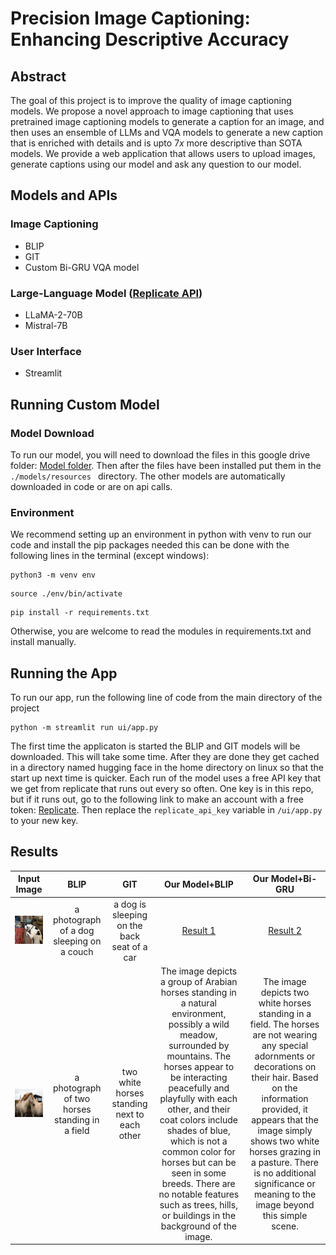 # Precision Image Captioning: Enhancing Descriptive Accuracy

## Abstract
The goal of this project is to improve the quality of image captioning models. We propose a novel approach to image captioning that uses pretrained image captioning models to generate a caption for an image, and then uses an ensemble of LLMs and VQA models to generate a new caption that is enriched with details and is upto $7x$ more descriptive than SOTA models. We provide a web application that allows users to upload images, generate captions using our model and ask any question to our model.

## Models and APIs
### Image Captioning
- BLIP
- GIT
- Custom Bi-GRU VQA model

### Large-Language Model ([Replicate API](https://replicate.com/meta/llama-2-70b-chat/api?tab=nodejs))
- LLaMA-2-70B
- Mistral-7B

### User Interface
- Streamlit

## Running Custom Model
### Model Download
To run our model, you will need to download the files in this google drive folder: [Model folder](https://drive.google.com/drive/folders/1oz2Jd2Mz7uHh82SrrkYeMrmesfW4QYQ2?usp=sharing). Then after the files have been installed put them in the `./models/resources ` directory. The other models are automatically downloaded in code or are on api calls.

### Environment
We recommend setting up an environment in python with venv to run our code and install the pip packages needed this can be done with the following lines in the terminal (except windows):
```
python3 -m venv env
```
```
source ./env/bin/activate
```
```
pip install -r requirements.txt
```
Otherwise, you are welcome to read the modules in requirements.txt and install manually.

## Running the App

To run our app, run the following line of code from the main directory of the project

```
python -m streamlit run ui/app.py
```
The first time the applicaton is started the BLIP and GIT models will be downloaded. This will take some time. After they are done they get cached in a directory named hugging face in the home directory on linux so that the start up next time is quicker. Each run of the model uses a free API key that we get from replicate that runs out every so often. One key is in this repo, but if it runs out, go to the following link to make an account with a free token: [Replicate](https://replicate.com). Then replace the `replicate_api_key` variable in `/ui/app.py` to your new key.

## Results
 Input Image | BLIP | GIT | Our Model+BLIP | Our Model+Bi-GRU | 
:-------------------------:|:-------------------------:|:-------------------------:|:-------------------------:|:-------------------------:
![image](./images/img_20.png) | a photograph of a dog sleeping on a couch|a dog is sleeping on the back seat of a car|[Result 1](./results/img_20_1.md)|[Result 2](./results/img_20_2.md)|
![image](./images/img_24.png) | a photograph of two horses standing in a field|two white horses standing next to each other|The image depicts a group of Arabian horses standing in a natural environment, possibly a wild meadow, surrounded by mountains. The horses appear to be interacting peacefully and playfully with each other, and their coat colors include shades of blue, which is not a common color for horses but can be seen in some breeds. There are no notable features such as trees, hills, or buildings in the background of the image.|The image depicts two white horses standing in a field. The horses are not wearing any special adornments or decorations on their hair. Based on the information provided, it appears that the image simply shows two white horses grazing in a pasture. There is no additional significance or meaning to the image beyond this simple scene.|
